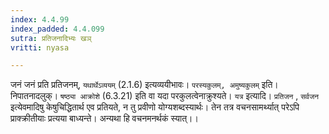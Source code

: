 ```yaml
---
index: 4.4.99
index_padded: 4.4.099
sutra: प्रतिजनादिभ्यः खञ्
vritti: nyasa

---
```

जनं जनं प्रति प्रतिजनम्, `यथार्थेऽव्ययम्` (2.1.6) इत्यव्ययीभावः। `परस्यकुलम्, अमुष्यकुलम्` इति। निपातनादलुक्। `षष्ठ्या आक्रोशे` (6.3.21) इति वा यदा परकुलत्वेनाक्रुश्यते।
`यत्र` इत्यादि। `प्रतिजन` , `सर्वजन` इत्येवमादिषु केषुचिद्धितार्थ एव प्रतियते, न तु प्रवीणो योग्यशब्दस्यार्थः। तेन तत्र वचनसामर्थ्यात् परेऽपि प्राक्क्रीतीयाः प्रत्यया बाध्यन्ते। अन्यथा हि वचनमनर्थकं स्यात्।।